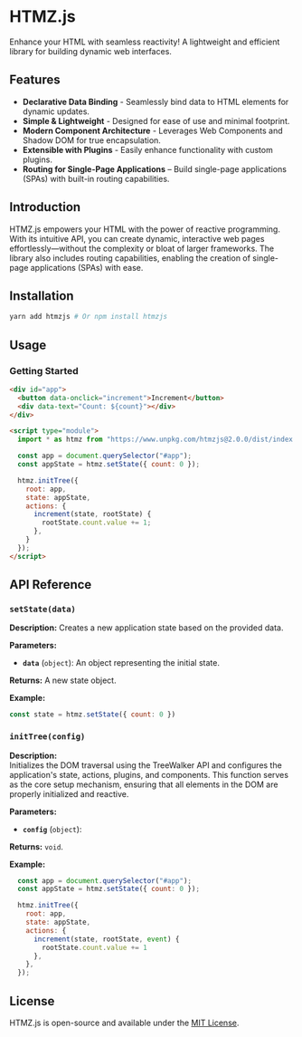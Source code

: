 # HTMZ.js

Enhance your HTML with seamless reactivity! A lightweight and efficient library for building dynamic web interfaces.

## Features

- **Declarative Data Binding** - Seamlessly bind data to HTML elements for dynamic updates.
- **Simple & Lightweight** - Designed for ease of use and minimal footprint.
- **Modern Component Architecture** - Leverages Web Components and Shadow DOM for true encapsulation.
- **Extensible with Plugins** - Easily enhance functionality with custom plugins.
- **Routing for Single-Page Applications** – Build single-page applications (SPAs) with built-in routing capabilities.
## Introduction

HTMZ.js empowers your HTML with the power of reactive programming. With its intuitive API, you can create dynamic, interactive web pages effortlessly—without the complexity or bloat of larger frameworks. The library also includes routing capabilities, enabling the creation of single-page applications (SPAs) with ease.


## Installation

```sh
yarn add htmzjs # Or npm install htmzjs
```

## Usage

### Getting Started

```html
<div id="app">
  <button data-onclick="increment">Increment</button>
  <div data-text="Count: ${count}"></div>
</div>

<script type="module">
  import * as htmz from "https://www.unpkg.com/htmzjs@2.0.0/dist/index.js";

  const app = document.querySelector("#app");
  const appState = htmz.setState({ count: 0 });

  htmz.initTree({
    root: app,
    state: appState,
    actions: {
      increment(state, rootState) {
        rootState.count.value += 1;
      },
    }
  });
</script>
```

## API Reference

### `setState(data)`

**Description:**
Creates a new application state based on the provided data. 

**Parameters:**
- **`data`** (`object`): An object representing the initial state.

**Returns:** 
A new state object.

**Example:**
```javascript
const state = htmz.setState({ count: 0 })
```

### `initTree(config)`

**Description:**  
Initializes the DOM traversal using the TreeWalker API and configures the application's state, actions, plugins, and components. This function serves as the core setup mechanism, ensuring that all elements in the DOM are properly initialized and reactive.

**Parameters:**
- **`config`** (`object`): 

**Returns:** 
`void`.

**Example:**
```javascript
  const app = document.querySelector("#app");
  const appState = htmz.setState({ count: 0 });

  htmz.initTree({
    root: app,
    state: appState,
    actions: {
      increment(state, rootState, event) {
        rootState.count.value += 1
      },
    },
  });
```

## License

HTMZ.js is open-source and available under the [MIT License](./LICENSE).
